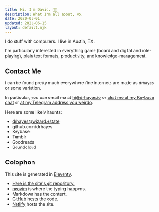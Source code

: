 ```yaml
---
title: Hi. I'm David. 👋🏽
description: What I'm all about, yo.
date: 2020-01-01
updated: 2021-06-15
layout: default.njk
---
```


I do stuff with computers. I live in Austin, TX.

I'm particularly interested in everything game (board and digital and role-playing), plain text formats, productivity, and knowledge-management.

## Contact Me

I can be found pretty much everywhere fine Internets are made as `drhayes` or some variation.

In particular, you can email me at <hi@drhayes.io> or [chat me at my Keybase chat][keybasechat] or
[at my Telegram address you weirdo][telegram].

Here are some likely haunts:

* <MeLink href="https://wizard.estate/@drhayes">drhayes@wizard.estate</MeLink>
* <MeLink href="https://github.com/drhayes">github.com/drhayes</MeLink>
* <MeLink href="https://keybase.io/drhayes">Keybase</MeLink>
* <MeLink href="https://drhayes.tumblr.com">Tumblr</MeLink>
* <MeLink href="https://www.goodreads.com/drhayes">Goodreads</MeLink>
* <MeLink href="https://soundcloud.com/drhayes">Soundcloud</MeLink>

## Colophon

This site is generated in [Eleventy].

* [Here is the site's git repository.][site]
* [neovim] is where the typing happens.
* [Markdown] has the content.
* [GitHub] hosts the code.
* [Netlify] hosts the site.

[site]: https://github.com/drhayes/drhayes.io
[vim]: https://www.vim.org/
[markdown]: https://daringfireball.net/projects/markdown/
[github]: https://github.com/
[netlify]: https://www.netlify.com/
[telegram]: https://t.me/drhayes
[keybasechat]: https://keybase.io/drhayes/chat
[eleventy]: https://www.11ty.dev/
[neovim]: https://neovim.io/
